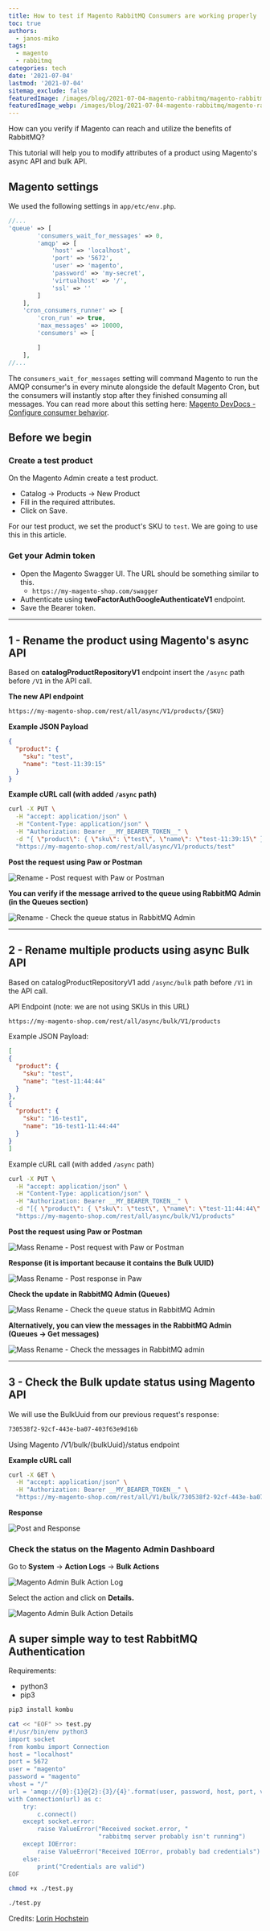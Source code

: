 ```yaml
---
title: How to test if Magento RabbitMQ Consumers are working properly
toc: true
authors:
  - janos-miko
tags:
  - magento
  - rabbitmq
categories: tech
date: '2021-07-04'
lastmod: '2021-07-04'
sitemap_exclude: false
featuredImage: /images/blog/2021-07-04-magento-rabbitmq/magento-rabbitmq.png 
featuredImage_webp: /images/blog/2021-07-04-magento-rabbitmq/magento-rabbitmq.webp
---
```


How can you verify if Magento can reach and utilize the benefits of RabbitMQ?

This tutorial will help you to modify attributes of a product using Magento's async API and bulk API.

<!--more-->

## Magento settings

We used the following settings in `app/etc/env.php`.

```php
//...
'queue' => [
        'consumers_wait_for_messages' => 0,
        'amqp' => [
            'host' => 'localhost',
            'port' => '5672',
            'user' => 'magento',
            'password' => 'my-secret',
            'virtualhost' => '/',
            'ssl' => ''
        ]
    ],
    'cron_consumers_runner' => [
        'cron_run' => true,
        'max_messages' => 10000,
        'consumers' => [

        ]
    ],
//...
```

The `consumers_wait_for_messages` setting will command Magento to run the AMQP consumer's in every minute alongside the default Magento Cron, but the consumers will instantly stop after they finished consuming all messages. You can read more about this setting here: [Magento DevDocs - Configure consumer behavior](https://devdocs.magento.com/guides/v2.4/install-gde/install/cli/install-cli-subcommands-consumers.html).

## Before we begin

### Create a test product

On the Magento Admin create a test product.

- Catalog → Products → New Product
- Fill in the required attributes.
- Click on Save.

For our test product, we set the product's SKU to `test`.
We are going to use this in this article.

### Get your Admin token

- Open the Magento Swagger UI. The URL should be something similar to this.
  - `https://my-magento-shop.com/swagger`
- Authenticate using **twoFactorAuthGoogleAuthenticateV1** endpoint.
- Save the Bearer token.

---

## 1 - Rename the product using Magento's async API

Based on **catalogProductRepositoryV1** endpoint insert the `/async` path before `/V1` in the API call.

**The new API endpoint**

```bash
https://my-magento-shop.com/rest/all/async/V1/products/{SKU}
```

**Example JSON Payload**

```json
{
  "product": {
    "sku": "test",
    "name": "test-11:39:15"
  }
}
```

**Example cURL call (with added `/async` path)**

```bash
curl -X PUT \
  -H "accept: application/json" \
  -H "Content-Type: application/json" \
  -H "Authorization: Bearer __MY_BEARER_TOKEN__" \
  -d "{ \"product\": { \"sku\": \"test\", \"name\": \"test-11:39:15\" }}" \
  "https://my-magento-shop.com/rest/all/async/V1/products/test"
```

**Post the request using Paw or Postman**

![Rename - Post request with Paw or Postman](/images/blog/2021-07-04-magento-rabbitmq/1-1-rename-post-with-paw.png)

**You can verify if the message arrived to the queue using RabbitMQ Admin (in the Queues section)**

![Rename - Check the queue status in RabbitMQ Admin](/images/blog/2021-07-04-magento-rabbitmq/1-2-rename-rabbitmq-queues.png)

---

## 2 - Rename multiple products using async Bulk API

Based on catalogProductRepositoryV1 add `/async/bulk` path before `/V1` in the API call.

API Endpoint (note: we are not using SKUs in this URL)

```bash
https://my-magento-shop.com/rest/all/async/bulk/V1/products
```

Example JSON Payload:

```json
[
{
  "product": {
    "sku": "test",
    "name": "test-11:44:44"
  }
},
{
  "product": {
    "sku": "16-test1",
    "name": "16-test1-11:44:44"
  }
}
]
```

Example cURL call (with added `/async` path)

```bash
curl -X PUT \
  -H "accept: application/json" \
  -H "Content-Type: application/json" \
  -H "Authorization: Bearer __MY_BEARER_TOKEN__" \
  -d "[{ \"product\": { \"sku\": \"test\", \"name\": \"test-11:44:44\" }},{ \"product\": { \"sku\": \"16-test1\", \"name\": \"16-test1-11:44:44\" }}]" \
  "https://my-magento-shop.com/rest/all/async/bulk/V1/products"
```

**Post the request using Paw or Postman**

![Mass Rename - Post request with Paw or Postman](/images/blog/2021-07-04-magento-rabbitmq/2-1-mass-rename-post-with-paw.png)

**Response (it is important because it contains the Bulk UUID)**

![Mass Rename - Post response in Paw](/images/blog/2021-07-04-magento-rabbitmq/2-2-mass-rename-response-bulk-uuid.png)

**Check the update in RabbitMQ Admin (Queues)**

![Mass Rename - Check the queue status in RabbitMQ Admin](/images/blog/2021-07-04-magento-rabbitmq/2-3-mass-rename-rabbitmq-queues.png)

**Alternatively, you can view the messages in the RabbitMQ Admin (Queues → Get messages)**

![Mass Rename - Check the messages in RabbitMQ admin](/images/blog/2021-07-04-magento-rabbitmq/2-4-mass-rename-messages-in-the-queue.png)

---

## 3 - Check the Bulk update status using Magento API

We will use the BulkUuid from our previous request's response:

```bash
730538f2-92cf-443e-ba07-403f63e9d16b
```

Using Magento /V1/bulk/{bulkUuid}/status endpoint

**Example cURL call**

```bash
curl -X GET \
  -H "accept: application/json" \
  -H "Authorization: Bearer __MY_BEARER_TOKEN__" \
  "https://my-magento-shop.com/rest/all/V1/bulk/730538f2-92cf-443e-ba07-403f63e9d16b/status"
```

**Response**

![Post and Response](/images/blog/2021-07-04-magento-rabbitmq/3-1-post-response.png)

### Check the status on the Magento Admin Dashboard

Go to **System** → **Action Logs** → **Bulk Actions**

![Magento Admin Bulk Action Log](/images/blog/2021-07-04-magento-rabbitmq/3-2-magento-admin-bulk-action-log.png)

Select the action and click on **Details.**

![Magento Admin Bulk Action Details](/images/blog/2021-07-04-magento-rabbitmq/3-3-magento-admin-action-details.png)

## A super simple way to test RabbitMQ Authentication

Requirements:
  - python3
  - pip3

```bash
pip3 install kombu

cat << "EOF" >> test.py
#!/usr/bin/env python3
import socket
from kombu import Connection
host = "localhost"
port = 5672
user = "magento"
password = "magento"
vhost = "/"
url = 'amqp://{0}:{1}@{2}:{3}/{4}'.format(user, password, host, port, vhost)
with Connection(url) as c:
    try:
        c.connect()
    except socket.error:
        raise ValueError("Received socket.error, "
                         "rabbitmq server probably isn't running")
    except IOError:
        raise ValueError("Received IOError, probably bad credentials")
    else:
        print("Credentials are valid")
EOF

chmod +x ./test.py

./test.py
```

Credits: [Lorin Hochstein](https://stackoverflow.com/a/17950138)
